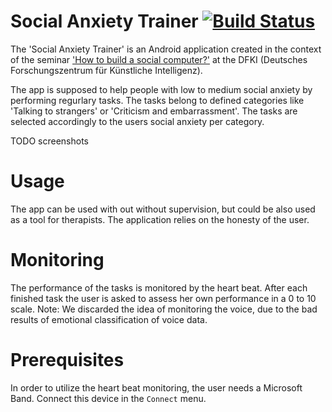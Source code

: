 # Social Anxiety Trainer [![Build Status](https://travis-ci.com/JeannedArk/socialcomputer.svg?branch=master)](https://travis-ci.com/JeannedArk/socialcomputer)
The 'Social Anxiety Trainer' is an Android application created in the context of the seminar ['How to build a social computer?'](http://affective.dfki.de/how-to-build-a-social-computer-ws2018/) at the DFKI (Deutsches Forschungszentrum für Künstliche Intelligenz).

The app is supposed to help people with low to medium social anxiety by performing regurlary tasks. The tasks belong to defined categories like 'Talking to strangers' or 'Criticism and embarrassment'. The tasks are selected accordingly to the users social anxiety per category.

TODO screenshots

# Usage
The app can be used with out without supervision, but could be also used as a tool for therapists. The application relies on the honesty of the user.

# Monitoring
The performance of the tasks is monitored by the heart beat. After each finished task the user is asked to assess her own performance in a 0 to 10 scale. Note: We discarded the idea of monitoring the voice, due to the bad results of emotional classification of voice data.

# Prerequisites
In order to utilize the heart beat monitoring, the user needs a Microsoft Band. Connect this device in the `Connect` menu.